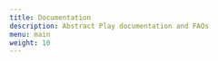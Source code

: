 ```yaml
---
title: Documentation
description: Abstract Play documentation and FAQs
menu: main
weight: 10
---
```

